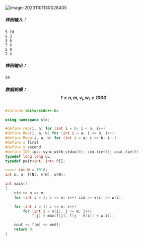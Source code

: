 ![image-20231101130028405](C:\Users\30884\AppData\Roaming\Typora\typora-user-images\image-20231101130028405.png)

##### 样例输入：

```
5 10
5 3
3 6
7 8
5 9
2 4
```



##### 样例输出：

```
20
```

##### 数据规模：$$1 \le n, m, v_i, w_i \le 1000$$

```c++
#include <bits/stdc++.h>

using namespace std;

#define rep(i, n) for (int i = 0; i < n; i++) 
#define Rep(i, a, b) for (int i = a; i <= b; i++)
#define Repp(i, a, b) for (int i = a; i >= b; i--)
#define x first
#define y second
#define IOS ios::sync_with_stdio(0); cin.tie(0); cout.tie(0)
typedef long long LL;
typedef pair<int, int> PII;

const int N = 1010;
int n, m, f[N], v[N], w[N];

int main()
{
    cin >> n >> m;
    for (int i = 1; i <= n; i++) cin >> v[i] >> w[i];

    for (int i = 1; i <= n; i++) 
    	for (int j = v[i]; j <= m; j++)
    		f[j] = max(f[j], f[j - v[i]] + w[i]);

    cout << f[m] << endl;
    return 0;
}
```

